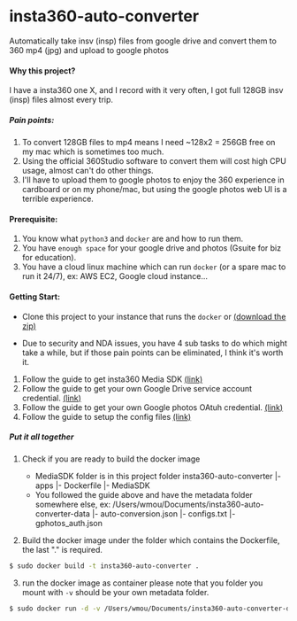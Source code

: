 # insta360-auto-converter
Automatically take insv (insp) files from google drive and convert them to 360 mp4 (jpg) and upload to google photos

#### Why this project?
I have a insta360 one X, and I record with it very often, I got full 128GB insv (insp) files almost every trip.
##### Pain points:
1. To convert 128GB files to mp4 means I need ~128x2 = 256GB free on my mac which is sometimes too much.
2. Using the official 360Studio software to convert them will cost high CPU usage, almost can't do other things.
3. I'll have to upload them to google photos to enjoy the 360 experience in cardboard or on my phone/mac, but using the google photos web UI is a terrible experience.

#### Prerequisite:
1. You know what `python3` and `docker` are and how to run them.
2. You have `enough space` for your google drive and photos (Gsuite for biz for education).
3. You have a cloud linux machine which can run `docker` (or a spare mac to run it 24/7), ex: AWS EC2, Google cloud instance...

#### Getting Start:

* Clone this project to your instance that runs the `docker` or [(download the zip)](https://github.com/whmou/insta360-auto-converter/archive/main.zip)

* Due to security and NDA issues, you have 4 sub tasks to do which might take a while, but if those pain points can be eliminated, I think it's worth it.
1. Follow the guide to get insta360 Media SDK [(link)](https://docs.google.com/document/d/1ob-R5ThN-1azgNpgDqXDr433MFnuSa72c6_hRM4jyY0/edit?usp=sharing)
2. Follow the guide to get your own Google Drive service account credential. [(link)](https://docs.google.com/document/d/1-hhtCnrqRcazClOKOpwbrPocnDZIUy07m_MafZAFZM0/edit?usp=sharing)
3. Follow the guide to get your own Google photos OAtuh credential. [(link)](https://docs.google.com/document/d/1NEnDdgkJIp0a97D7uGtXbwle2uhmd0_cdLKD9-Whrxo/edit?usp=sharing)
4. Follow the guide to setup the config files [(link)](https://docs.google.com/document/d/1y_sskH7c9jXu_5y5FjqztmesNgY2fz5fIMomOZSbkwQ/edit?usp=sharing)

##### Put it all together

1. Check if you are ready to build the docker image
    * MediaSDK folder is in this project folder
    insta360-auto-converter
    |- apps
    |- Dockerfile
    |- MediaSDK
    * You followed the guide above and have the metadata folder somewhere else, ex: /Users/wmou/Documents/insta360-auto-converter-data
    |- auto-conversion.json 
    |- configs.txt 
    |- gphotos_auth.json 
  
2. Build the docker image
under the folder which contains the Dockerfile, the last "." is required.
```bash
$ sudo docker build -t insta360-auto-converter .
```

3. run the docker image as container
please note that you folder you mount with `-v` should be your own metadata folder.
```bash
$ sudo docker run -d -v /Users/wmou/Documents/insta360-auto-converter-data:/insta360-auto-converter-data insta360-auto-converter
```


